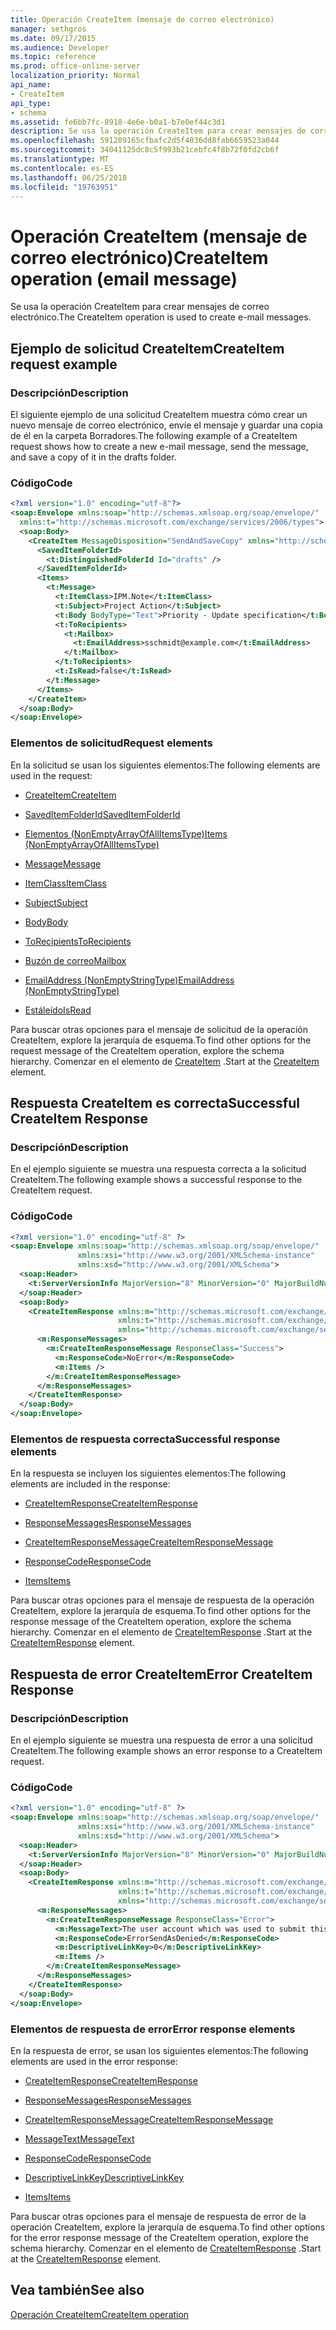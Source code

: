 ```yaml
---
title: Operación CreateItem (mensaje de correo electrónico)
manager: sethgros
ms.date: 09/17/2015
ms.audience: Developer
ms.topic: reference
ms.prod: office-online-server
localization_priority: Normal
api_name:
- CreateItem
api_type:
- schema
ms.assetid: fe6bb7fc-8918-4e6e-b0a1-b7e0ef44c3d1
description: Se usa la operación CreateItem para crear mensajes de correo electrónico.
ms.openlocfilehash: 591209165cfbafc2d5f4036dd8fab6659523a044
ms.sourcegitcommit: 34041125dc8c5f993b21cebfc4f8b72f0fd2cb6f
ms.translationtype: MT
ms.contentlocale: es-ES
ms.lasthandoff: 06/25/2018
ms.locfileid: "19763951"
---
```

# <a name="createitem-operation-email-message"></a><span data-ttu-id="2a444-103">Operación CreateItem (mensaje de correo electrónico)</span><span class="sxs-lookup"><span data-stu-id="2a444-103">CreateItem operation (email message)</span></span>

<span data-ttu-id="2a444-104">Se usa la operación CreateItem para crear mensajes de correo electrónico.</span><span class="sxs-lookup"><span data-stu-id="2a444-104">The CreateItem operation is used to create e-mail messages.</span></span>
  
## <a name="createitem-request-example"></a><span data-ttu-id="2a444-105">Ejemplo de solicitud CreateItem</span><span class="sxs-lookup"><span data-stu-id="2a444-105">CreateItem request example</span></span>

### <a name="description"></a><span data-ttu-id="2a444-106">Descripción</span><span class="sxs-lookup"><span data-stu-id="2a444-106">Description</span></span>

<span data-ttu-id="2a444-107">El siguiente ejemplo de una solicitud CreateItem muestra cómo crear un nuevo mensaje de correo electrónico, envíe el mensaje y guardar una copia de él en la carpeta Borradores.</span><span class="sxs-lookup"><span data-stu-id="2a444-107">The following example of a CreateItem request shows how to create a new e-mail message, send the message, and save a copy of it in the drafts folder.</span></span>
  
### <a name="code"></a><span data-ttu-id="2a444-108">Código</span><span class="sxs-lookup"><span data-stu-id="2a444-108">Code</span></span>

```XML
<?xml version="1.0" encoding="utf-8"?>
<soap:Envelope xmlns:soap="http://schemas.xmlsoap.org/soap/envelope/"
  xmlns:t="http://schemas.microsoft.com/exchange/services/2006/types">
  <soap:Body>
    <CreateItem MessageDisposition="SendAndSaveCopy" xmlns="http://schemas.microsoft.com/exchange/services/2006/messages">
      <SavedItemFolderId>
        <t:DistinguishedFolderId Id="drafts" />
      </SavedItemFolderId>
      <Items>
        <t:Message>
          <t:ItemClass>IPM.Note</t:ItemClass>
          <t:Subject>Project Action</t:Subject>
          <t:Body BodyType="Text">Priority - Update specification</t:Body>
          <t:ToRecipients>
            <t:Mailbox>
              <t:EmailAddress>sschmidt@example.com</t:EmailAddress>
            </t:Mailbox>
          </t:ToRecipients>
          <t:IsRead>false</t:IsRead>
        </t:Message>
      </Items>
    </CreateItem>
  </soap:Body>
</soap:Envelope>
```

### <a name="request-elements"></a><span data-ttu-id="2a444-109">Elementos de solicitud</span><span class="sxs-lookup"><span data-stu-id="2a444-109">Request elements</span></span>

<span data-ttu-id="2a444-110">En la solicitud se usan los siguientes elementos:</span><span class="sxs-lookup"><span data-stu-id="2a444-110">The following elements are used in the request:</span></span> 
  
- [<span data-ttu-id="2a444-111">CreateItem</span><span class="sxs-lookup"><span data-stu-id="2a444-111">CreateItem</span></span>](createitem.md)
    
- [<span data-ttu-id="2a444-112">SavedItemFolderId</span><span class="sxs-lookup"><span data-stu-id="2a444-112">SavedItemFolderId</span></span>](saveditemfolderid.md)
    
- [<span data-ttu-id="2a444-113">Elementos (NonEmptyArrayOfAllItemsType)</span><span class="sxs-lookup"><span data-stu-id="2a444-113">Items (NonEmptyArrayOfAllItemsType)</span></span>](items-nonemptyarrayofallitemstype.md)
    
- [<span data-ttu-id="2a444-114">Message</span><span class="sxs-lookup"><span data-stu-id="2a444-114">Message</span></span>](message-ex15websvcsotherref.md)
    
- [<span data-ttu-id="2a444-115">ItemClass</span><span class="sxs-lookup"><span data-stu-id="2a444-115">ItemClass</span></span>](itemclass.md)
    
- [<span data-ttu-id="2a444-116">Subject</span><span class="sxs-lookup"><span data-stu-id="2a444-116">Subject</span></span>](subject.md)
    
- [<span data-ttu-id="2a444-117">Body</span><span class="sxs-lookup"><span data-stu-id="2a444-117">Body</span></span>](body.md)
    
- [<span data-ttu-id="2a444-118">ToRecipients</span><span class="sxs-lookup"><span data-stu-id="2a444-118">ToRecipients</span></span>](torecipients.md)
    
- [<span data-ttu-id="2a444-119">Buzón de correo</span><span class="sxs-lookup"><span data-stu-id="2a444-119">Mailbox</span></span>](mailbox.md)
    
- [<span data-ttu-id="2a444-120">EmailAddress (NonEmptyStringType)</span><span class="sxs-lookup"><span data-stu-id="2a444-120">EmailAddress (NonEmptyStringType)</span></span>](emailaddress-nonemptystringtype.md)
    
- [<span data-ttu-id="2a444-121">Estáleído</span><span class="sxs-lookup"><span data-stu-id="2a444-121">IsRead</span></span>](isread.md)
    
<span data-ttu-id="2a444-122">Para buscar otras opciones para el mensaje de solicitud de la operación CreateItem, explore la jerarquía de esquema.</span><span class="sxs-lookup"><span data-stu-id="2a444-122">To find other options for the request message of the CreateItem operation, explore the schema hierarchy.</span></span> <span data-ttu-id="2a444-123">Comenzar en el elemento de [CreateItem](createitem.md) .</span><span class="sxs-lookup"><span data-stu-id="2a444-123">Start at the [CreateItem](createitem.md) element.</span></span> 
  
## <a name="successful-createitem-response"></a><span data-ttu-id="2a444-124">Respuesta CreateItem es correcta</span><span class="sxs-lookup"><span data-stu-id="2a444-124">Successful CreateItem Response</span></span>

### <a name="description"></a><span data-ttu-id="2a444-125">Descripción</span><span class="sxs-lookup"><span data-stu-id="2a444-125">Description</span></span>

<span data-ttu-id="2a444-126">En el ejemplo siguiente se muestra una respuesta correcta a la solicitud CreateItem.</span><span class="sxs-lookup"><span data-stu-id="2a444-126">The following example shows a successful response to the CreateItem request.</span></span>
  
### <a name="code"></a><span data-ttu-id="2a444-127">Código</span><span class="sxs-lookup"><span data-stu-id="2a444-127">Code</span></span>

```XML
<?xml version="1.0" encoding="utf-8" ?>
<soap:Envelope xmlns:soap="http://schemas.xmlsoap.org/soap/envelope/" 
               xmlns:xsi="http://www.w3.org/2001/XMLSchema-instance" 
               xmlns:xsd="http://www.w3.org/2001/XMLSchema">
  <soap:Header>
    <t:ServerVersionInfo MajorVersion="8" MinorVersion="0" MajorBuildNumber="595" MinorBuildNumber="0" xmlns:t="http://schemas.microsoft.com/exchange/services/2006/types" />
  </soap:Header>
  <soap:Body>
    <CreateItemResponse xmlns:m="http://schemas.microsoft.com/exchange/services/2006/messages" 
                        xmlns:t="http://schemas.microsoft.com/exchange/services/2006/types" 
                        xmlns="http://schemas.microsoft.com/exchange/services/2006/messages">
      <m:ResponseMessages>
        <m:CreateItemResponseMessage ResponseClass="Success">
          <m:ResponseCode>NoError</m:ResponseCode>
          <m:Items />
        </m:CreateItemResponseMessage>
      </m:ResponseMessages>
    </CreateItemResponse>
  </soap:Body>
</soap:Envelope>
```

### <a name="successful-response-elements"></a><span data-ttu-id="2a444-128">Elementos de respuesta correcta</span><span class="sxs-lookup"><span data-stu-id="2a444-128">Successful response elements</span></span>

<span data-ttu-id="2a444-129">En la respuesta se incluyen los siguientes elementos:</span><span class="sxs-lookup"><span data-stu-id="2a444-129">The following elements are included in the response:</span></span> 
  
- [<span data-ttu-id="2a444-130">CreateItemResponse</span><span class="sxs-lookup"><span data-stu-id="2a444-130">CreateItemResponse</span></span>](createitemresponse.md)
    
- [<span data-ttu-id="2a444-131">ResponseMessages</span><span class="sxs-lookup"><span data-stu-id="2a444-131">ResponseMessages</span></span>](responsemessages.md)
    
- [<span data-ttu-id="2a444-132">CreateItemResponseMessage</span><span class="sxs-lookup"><span data-stu-id="2a444-132">CreateItemResponseMessage</span></span>](createitemresponsemessage.md)
    
- [<span data-ttu-id="2a444-133">ResponseCode</span><span class="sxs-lookup"><span data-stu-id="2a444-133">ResponseCode</span></span>](responsecode.md)
    
- [<span data-ttu-id="2a444-134">Items</span><span class="sxs-lookup"><span data-stu-id="2a444-134">Items</span></span>](items.md)
    
<span data-ttu-id="2a444-135">Para buscar otras opciones para el mensaje de respuesta de la operación CreateItem, explore la jerarquía de esquema.</span><span class="sxs-lookup"><span data-stu-id="2a444-135">To find other options for the response message of the CreateItem operation, explore the schema hierarchy.</span></span> <span data-ttu-id="2a444-136">Comenzar en el elemento de [CreateItemResponse](createitemresponse.md) .</span><span class="sxs-lookup"><span data-stu-id="2a444-136">Start at the [CreateItemResponse](createitemresponse.md) element.</span></span> 
  
## <a name="error-createitem-response"></a><span data-ttu-id="2a444-137">Respuesta de error CreateItem</span><span class="sxs-lookup"><span data-stu-id="2a444-137">Error CreateItem Response</span></span>

### <a name="description"></a><span data-ttu-id="2a444-138">Descripción</span><span class="sxs-lookup"><span data-stu-id="2a444-138">Description</span></span>

<span data-ttu-id="2a444-139">En el ejemplo siguiente se muestra una respuesta de error a una solicitud CreateItem.</span><span class="sxs-lookup"><span data-stu-id="2a444-139">The following example shows an error response to a CreateItem request.</span></span>
  
### <a name="code"></a><span data-ttu-id="2a444-140">Código</span><span class="sxs-lookup"><span data-stu-id="2a444-140">Code</span></span>

```XML
<?xml version="1.0" encoding="utf-8" ?>
<soap:Envelope xmlns:soap="http://schemas.xmlsoap.org/soap/envelope/" 
               xmlns:xsi="http://www.w3.org/2001/XMLSchema-instance" 
               xmlns:xsd="http://www.w3.org/2001/XMLSchema">
  <soap:Header>
    <t:ServerVersionInfo MajorVersion="8" MinorVersion="0" MajorBuildNumber="595" MinorBuildNumber="0" xmlns:t="http://schemas.microsoft.com/exchange/services/2006/types" />
  </soap:Header>
  <soap:Body>
    <CreateItemResponse xmlns:m="http://schemas.microsoft.com/exchange/services/2006/messages" 
                        xmlns:t="http://schemas.microsoft.com/exchange/services/2006/types" 
                        xmlns="http://schemas.microsoft.com/exchange/services/2006/messages">
      <m:ResponseMessages>
        <m:CreateItemResponseMessage ResponseClass="Error">
          <m:MessageText>The user account which was used to submit this request does not have the right to send mail on behalf of the specified sending account.</m:MessageText>
          <m:ResponseCode>ErrorSendAsDenied</m:ResponseCode>
          <m:DescriptiveLinkKey>0</m:DescriptiveLinkKey>
          <m:Items />
        </m:CreateItemResponseMessage>
      </m:ResponseMessages>
    </CreateItemResponse>
  </soap:Body>
</soap:Envelope>
```

### <a name="error-response-elements"></a><span data-ttu-id="2a444-141">Elementos de respuesta de error</span><span class="sxs-lookup"><span data-stu-id="2a444-141">Error response elements</span></span>

<span data-ttu-id="2a444-142">En la respuesta de error, se usan los siguientes elementos:</span><span class="sxs-lookup"><span data-stu-id="2a444-142">The following elements are used in the error response:</span></span> 
  
- [<span data-ttu-id="2a444-143">CreateItemResponse</span><span class="sxs-lookup"><span data-stu-id="2a444-143">CreateItemResponse</span></span>](createitemresponse.md)
    
- [<span data-ttu-id="2a444-144">ResponseMessages</span><span class="sxs-lookup"><span data-stu-id="2a444-144">ResponseMessages</span></span>](responsemessages.md)
    
- [<span data-ttu-id="2a444-145">CreateItemResponseMessage</span><span class="sxs-lookup"><span data-stu-id="2a444-145">CreateItemResponseMessage</span></span>](createitemresponsemessage.md)
    
- [<span data-ttu-id="2a444-146">MessageText</span><span class="sxs-lookup"><span data-stu-id="2a444-146">MessageText</span></span>](messagetext.md)
    
- [<span data-ttu-id="2a444-147">ResponseCode</span><span class="sxs-lookup"><span data-stu-id="2a444-147">ResponseCode</span></span>](responsecode.md)
    
- [<span data-ttu-id="2a444-148">DescriptiveLinkKey</span><span class="sxs-lookup"><span data-stu-id="2a444-148">DescriptiveLinkKey</span></span>](descriptivelinkkey.md)
    
- [<span data-ttu-id="2a444-149">Items</span><span class="sxs-lookup"><span data-stu-id="2a444-149">Items</span></span>](items.md)
    
<span data-ttu-id="2a444-150">Para buscar otras opciones para el mensaje de respuesta de error de la operación CreateItem, explore la jerarquía de esquema.</span><span class="sxs-lookup"><span data-stu-id="2a444-150">To find other options for the error response message of the CreateItem operation, explore the schema hierarchy.</span></span> <span data-ttu-id="2a444-151">Comenzar en el elemento de [CreateItemResponse](createitemresponse.md) .</span><span class="sxs-lookup"><span data-stu-id="2a444-151">Start at the [CreateItemResponse](createitemresponse.md) element.</span></span> 
  
## <a name="see-also"></a><span data-ttu-id="2a444-152">Vea también</span><span class="sxs-lookup"><span data-stu-id="2a444-152">See also</span></span>



[<span data-ttu-id="2a444-153">Operación CreateItem</span><span class="sxs-lookup"><span data-stu-id="2a444-153">CreateItem operation</span></span>](createitem-operation.md)

